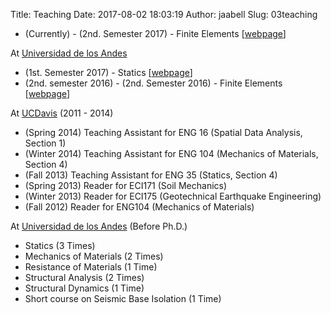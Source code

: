 Title: Teaching
Date: 2017-08-02 18:03:19
Author: jaabell
Slug: 03teaching

- (Currently) - (2nd. Semester 2017) - Finite Elements [[webpage](http://www.joseabell.com/pages/finite-elements.html)]

At [Universidad de los Andes][] 

- (1st. Semester 2017) - Statics [[webpage](http://www.joseabell.com/pages/statics.html)]
- (2nd. semester 2016) - (2nd. Semester 2016) - Finite Elements [[webpage](http://www.joseabell.com/pages/finite-elements.html)]


At [UCDavis][] (2011 - 2014)

-   (Spring 2014) Teaching Assistant for ENG 16 (Spatial Data Analysis, Section 1)
-   (Winter 2014) Teaching Assistant for ENG 104 (Mechanics of Materials, Section 4)
-   (Fall 2013) Teaching Assistant for ENG 35 (Statics, Section 4)
-   (Spring 2013) Reader for ECI171 (Soil Mechanics)
-   (Winter 2013) Reader for ECI175 (Geotechnical Earthquake
    Engineering)
-   (Fall 2012) Reader for ENG104 (Mechanics of Materials)

At [Universidad de los Andes][] (Before Ph.D.)

-   Statics (3 Times)
-   Mechanics of Materials (2 Times)
-   Resistance of Materials (1 Time)
-   Structural Analysis (2 Times)
-   Structural Dynamics (1 Time)
-   Short course on Seismic Base Isolation (1 Time)

  [Universidad de los Andes]: http://ing.uandes.cl
  [UCDavis]: http://cee.ucdavis.edu